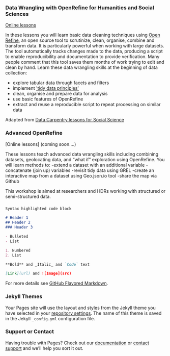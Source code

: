 ### Data Wrangling with OpenRefine for Humanities and Social Sciences
[Online lessons](https://github.com/GriffithUniLibrary/data-wrangling-intro/blob/master/data-wrangling-intro-for-hass-1.md)

In these lessons you will learn basic data cleaning techniques using [Open Refine](https://openrefine.org/), an open source tool to scrutinize, clean, organise, combine and transform data.  It is particularly powerful when working with large datasets. The tool automatically tracks changes made to the data, producing a script to enable reproducibility and documentation to provide verification.  Many people comment that this tool saves them months of work trying to edit and clean by hand. 
Learn these data wrangling skills at the beginning of data collection:
- explore tabular data through facets and filters
- implement ['tidy data principles'](https://vita.had.co.nz/papers/tidy-data.pdf)
- clean, organise and prepare data for analysis
- use basic features of OpenRefine
- extract and reuse a reproducible script to repeat processing on similar data

Adapted from [Data Carpentry lessons for Social Science](https://datacarpentry.org/lessons/#social-science-curriculum/) 

### Advanced OpenRefine
[Online lessons] (coming soon....)

These lessons teach advanced data wrangling skills including combining datasets, geolocating data, and “what if” exploration using OpenRefine. You will learn methods to:
-extend a dataset with an additional variable
-concatenate (join up) variables
-revisit tidy data using GREL
-create an interactive map from a dataset using Geo.json.io tool
-share the map via Github

This workshop is aimed at researchers and HDRs working with structured or semi-structured data.  

### 

```markdown
Syntax highlighted code block

# Header 1
## Header 2
### Header 3

- Bulleted
- List

1. Numbered
2. List

**Bold** and _Italic_ and `Code` text

[Link](url) and ![Image](src)
```

For more details see [GitHub Flavored Markdown](https://guides.github.com/features/mastering-markdown/).

### Jekyll Themes

Your Pages site will use the layout and styles from the Jekyll theme you have selected in your [repository settings](https://github.com/stapletonsl/training.github.io/settings). The name of this theme is saved in the Jekyll `_config.yml` configuration file.

### Support or Contact

Having trouble with Pages? Check out our [documentation](https://help.github.com/categories/github-pages-basics/) or [contact support](https://github.com/contact) and we’ll help you sort it out.

